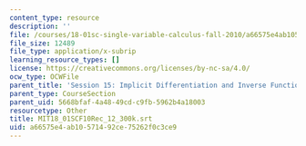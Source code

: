 ```yaml
---
content_type: resource
description: ''
file: /courses/18-01sc-single-variable-calculus-fall-2010/a66575e4ab10571492ce75262f0c3ce9_MIT18_01SCF10Rec_12_300k.vtt
file_size: 12489
file_type: application/x-subrip
learning_resource_types: []
license: https://creativecommons.org/licenses/by-nc-sa/4.0/
ocw_type: OCWFile
parent_title: 'Session 15: Implicit Differentiation and Inverse Functions'
parent_type: CourseSection
parent_uid: 5668bfaf-4a48-49cd-c9fb-5962b4a18003
resourcetype: Other
title: MIT18_01SCF10Rec_12_300k.srt
uid: a66575e4-ab10-5714-92ce-75262f0c3ce9
---
```

